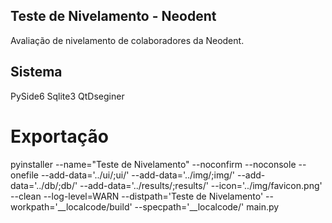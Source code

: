 ## Teste de Nivelamento - Neodent
Avaliação de nivelamento de colaboradores da Neodent.

## Sistema
PySide6
Sqlite3
QtDseginer

# Exportação
pyinstaller --name="Teste de Nivelamento" --noconfirm --noconsole --onefile --add-data='../ui/;ui/' --add-data='../img/;img/' --add-data='../db/;db/' --add-data='../results/;results/' --icon='../img/favicon.png' --clean --log-level=WARN --distpath='Teste de Nivelamento' --workpath='__localcode/build' --specpath='__localcode/' main.py